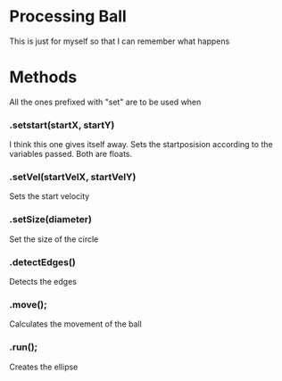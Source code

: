 # Processing Ball
This is just for myself so that I can remember what happens

# Methods
All the ones prefixed with "set" are to be used when

### .setstart(startX, startY)
I think this one gives itself away. Sets the startposision according to the variables passed. Both are floats.

### .setVel(startVelX, startVelY)
Sets the start velocity

### .setSize(diameter)
Set the size of the circle

### .detectEdges()
Detects the edges

### .move();
Calculates the movement of the ball

### .run();
Creates the ellipse
